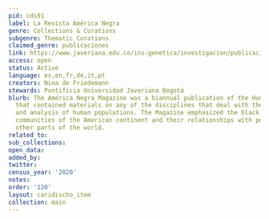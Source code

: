 ```yaml
---
pid: cds91
label: La Revista América Negra
genre: Collections & Curations
subgenre: Thematic Curations
claimed_genre: publicaciones
link: https://www.javeriana.edu.co/ins-genetica/investigacion/publicaciones/libros/america-negra
access: open
status: Active
language: es,en,fr,de,it,pt
creators: Nina de Friedemann
stewards: Pontificia Universidad Javeriana Bogotá
blurb: The América Negra Magazine was a biannual publication of the Human Expedition
  that contained materials on any of the disciplines that deal with the description
  and analysis of human populations. The Magazine emphasized the black and indigenous
  communities of the American continent and their relationships with populations from
  other parts of the world.
related_to:
sub_collections:
open_data:
added_by:
twitter:
census_year: '2020'
notes:
order: '120'
layout: caridischo_item
collection: main
---
```

